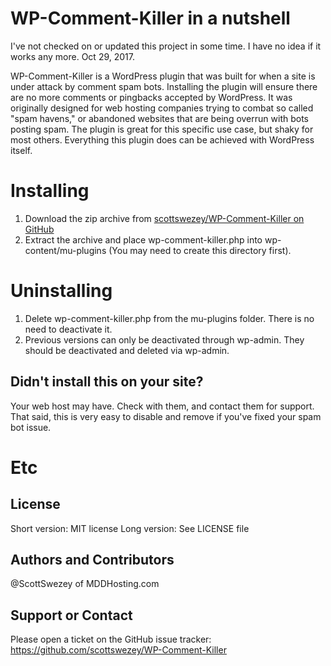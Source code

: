 # WP-Comment-Killer in a nutshell
I've not checked on or updated this project in some time. I have no idea if it works any more. Oct 29, 2017.

WP-Comment-Killer is a WordPress plugin that was built for when a site is under attack by comment spam bots. Installing the plugin will ensure there are no more comments or pingbacks accepted by WordPress. It was originally designed for web hosting companies trying to combat so called "spam havens," or abandoned websites that are being overrun with bots posting spam. The plugin is great for this specific use case, but shaky for most others. Everything this plugin does can be achieved with WordPress itself.

# Installing
1. Download the zip archive from [scottswezey/WP-Comment-Killer on GitHub](https://raw.github.com/scottswezey/WP-Comment-Killer/master/wp-comment-killer.zip)
2. Extract the archive and place wp-comment-killer.php into wp-content/mu-plugins (You may need to create this directory first).


# Uninstalling
1. Delete wp-comment-killer.php from the mu-plugins folder. There is no need to deactivate it.
2. Previous versions can only be deactivated through wp-admin. They should be deactivated and deleted via wp-admin.

## Didn't install this on your site?
Your web host may have. Check with them, and contact them for support. That said, this is very easy to disable and remove if you've fixed your spam bot issue.

# Etc

## License
Short version: MIT license
Long version: See LICENSE file

## Authors and Contributors
@ScottSwezey of MDDHosting.com

## Support or Contact
Please open a ticket on the GitHub issue tracker: https://github.com/scottswezey/WP-Comment-Killer
